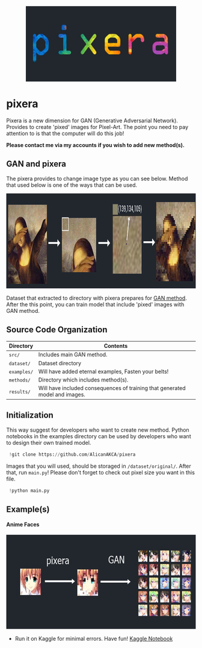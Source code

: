 <a name="logo"/>
<div align="center">
<a href="https://github.com/AlicanAKCA/pixera" target="_blank">
<img src="img/logo.jpg" alt="" width="400" height="200"></img>
</a>
</div>

# pixera
Pixera is a new dimension for GAN (Generative Adversarial Network). Provides to create 'pixed' images for Pixel-Art. The point you need to pay attention to is that the computer will do this job!

**Please contact me via my accounts if you wish to add new method(s).**

## GAN and pixera

The pixera provides to change image type as you can see below. Method that used below is one of the ways that can be used.

<a name="logo"/>
<div align="center">
<a href="https://github.com/AlicanAKCA/pixera" target="_blank">
<img src="img/method_1.png" alt="" width="1024" height="252"></img>
</a>
</div>

Dataset that extracted to directory with pixera prepares for [GAN method](https://arxiv.org/abs/1406.2661v1). After the this point, you can train model that include 'pixed' images with GAN method.



## Source Code Organization

| Directory         | Contents                                                           |
| -                 | -                                                                  |
| `src/`           | Includes main GAN method. |
| `dataset/`         | Dataset directory |
| `examples/`            | Will have added eternal examples, Fasten your belts!  |
| `methods/`            | Directory which includes method(s).  |
| `results/`            | Will have included consequences of training that generated model and images.   |

## Initialization

This way suggest for developers who want to create new method. Python notebooks in the examples directory can be used by developers who want to design their own trained model.

```python
 !git clone https://github.com/AlicanAKCA/pixera
```

Images that you will used, should be storaged in `/dataset/original/`. After that, run `main.py`! Please don't forget to check out pixel size you want in this file.

```python
 !python main.py
```

## Example(s)

#### Anime Faces

<a name="logo"/>
<div align="center">
<a href="https://github.com/AlicanAKCA/pixera" target="_blank">
<img src="img/example_1.jpg" alt="" width="640" height="250"></img>
</a>
</div>

* Run it on Kaggle for minimal errors. Have fun! [Kaggle Notebook](https://www.kaggle.com/alicanakca/gan-example)
